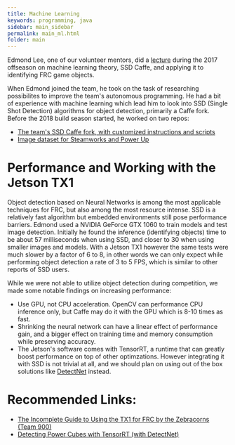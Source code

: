```yaml
---
title: Machine Learning
keywords: programming, java
sidebar: main_sidebar
permalink: main_ml.html
folder: main
---
```


Edmond Lee, one of our volunteer mentors, did a [lecture](https://docs.google.com/presentation/d/1FlCyOCPtCTY9GKsJKqa1DWfxdVA4FjvDrSX9ASkOZWM/edit#slide=id.p) during the 2017 offseason on machine learning theory, SSD Caffe, and applying it to identifying FRC game objects.

When Edmond joined the team, he took on the task of researching possibilites to improve the team's autonomous programming. He had a bit of experience with machine learning which lead him to look into SSD (Single Shot Detection) algorithms for object detection, primarily a Caffe fork. Before the 2018 build season started, he worked on two repos:
* [The team's SSD Caffe fork, with customized instructions and scripts](https://github.com/Team4159/caffe)
* [Image dataset for Steamworks and Power Up](https://github.com/Team4159/caffe-data)

# Performance and Working with the Jetson TX1
Object detection based on Neural Networks is among the most applicable techniques for FRC, but also among the most resource intense. SSD is a relatively fast algorithm but embedded environments still pose performance barriers. Edmond used a NVIDIA GeForce GTX 1060 to train models and test image detection. Initially he found the inference (identifying objects) time to be about 57 milliseconds when using SSD, and closer to 30 when using smaller images and models. With a Jetson TX1 however the same tests were much slower by a factor of 6 to 8, in other words we can only expect while performing object detection a rate of 3 to 5 FPS, which is similar to other reports of SSD users.

While we were not able to utilize object detection during competition, we made some notable findings on increasing performance:
* Use GPU, not CPU acceleration. OpenCV can performance CPU inference only, but Caffe may do it with the GPU which is 8-10 times as fast.
* Shrinking the neural network can have a linear effect of performance gain, and a bigger effect on training time and memory consumption while preserving accuracy.
* The Jetson's software comes with TensorRT, a runtime that can greatly boost performance on top of other optimzations. However integrating it with SSD is not trivial at all, and we should plan on using out of the box solutions like [DetectNet](https://github.com/dusty-nv/jetson-inference/#locating-object-coordinates-using-detectnet) instead.

# Recommended Links:
* [The Incomplete Guide to Using the TX1 for FRC by the Zebracorns (Team 900)](https://docs.google.com/document/d/13AoeIFF3kKoX3-IzGBw2naoREyNXJA3SDAEPcFOD_VM/edit)
* [Detecting Power Cubes with TensorRT (with DetectNet)](https://www.youtube.com/watch?v=EOpnBV8SsVU)
